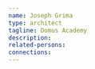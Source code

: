 ```yaml
---
name: Joseph Grima
type: architect
tagline: Domus Academy
description:
related-persons:
connections:
---
```

